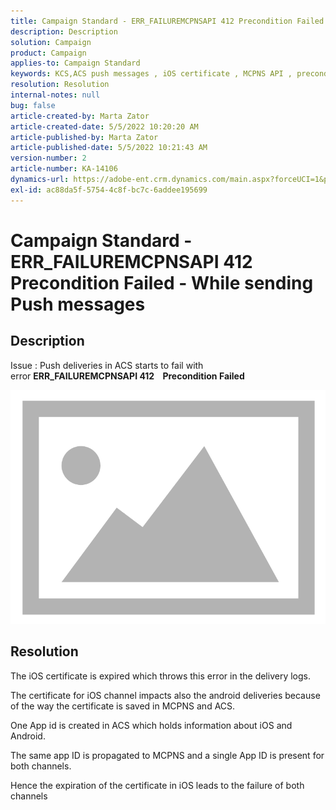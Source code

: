 ```yaml
---
title: Campaign Standard - ERR_FAILUREMCPNSAPI 412 Precondition Failed - While sending Push messages
description: Description
solution: Campaign
product: Campaign
applies-to: Campaign Standard
keywords: KCS,ACS push messages , iOS certificate , MCPNS API , precondition failed
resolution: Resolution
internal-notes: null
bug: false
article-created-by: Marta Zator
article-created-date: 5/5/2022 10:20:20 AM
article-published-by: Marta Zator
article-published-date: 5/5/2022 10:21:43 AM
version-number: 2
article-number: KA-14106
dynamics-url: https://adobe-ent.crm.dynamics.com/main.aspx?forceUCI=1&pagetype=entityrecord&etn=knowledgearticle&id=1f2a0af4-5ccc-ec11-a7b5-6045bd00dbbc
exl-id: ac88da5f-5754-4c8f-bc7c-6addee195699
---
```

# Campaign Standard - ERR_FAILUREMCPNSAPI 412 Precondition Failed - While sending Push messages

## Description


Issue : Push deliveries in ACS starts to fail with error <b>ERR_FAILUREMCPNSAPI 412    Precondition Failed </b>

![](assets/___2d51c51d-5dcc-ec11-a7b5-6045bd00dbbc___.png)




## Resolution


The iOS certificate is expired which throws this error in the delivery logs.

The certificate for iOS channel impacts also the android deliveries because of the way the certificate is saved in MCPNS and ACS.

One App id is created in ACS which holds information about iOS and Android.

The same app ID is propagated to MCPNS and a single App ID is present for both channels.

Hence the expiration of the certificate in iOS leads to the failure of both channels
